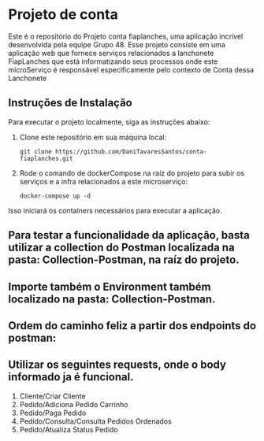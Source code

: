 # Projeto de conta

Este é o repositório do Projeto conta fiaplanches, uma aplicação incrível desenvolvida pela equipe Grupo 48. Esse projeto consiste em uma aplicação web que fornece serviços relacionados a lanchonete FiapLanches que está informatizando seus processos onde este microServiço é responsável especificamente pelo contexto de Conta dessa Lanchonete

## Instruções de Instalação

Para executar o projeto localmente, siga as instruções abaixo:

1. Clone este repositório em sua máquina local:

   ```shell
   git clone https://github.com/DaniTavaresSantos/conta-fiaplanches.git
   ```

2. Rode o comando de dockerCompose na raíz do projeto para subir os serviços e a infra relacionados a este microserviço:

   ```shell
   docker-compose up -d
   ```   

Isso iniciará os containers necessários para executar a aplicação.

## Para testar a funcionalidade da aplicação, basta utilizar a collection do Postman localizada na pasta: Collection-Postman, na raíz do projeto.

## Importe também o Environment também localizado na pasta: Collection-Postman.

## Ordem do caminho feliz a partir dos endpoints do postman:

## Utilizar os seguintes requests, onde o body informado ja é funcional.
1. Cliente/Criar Cliente
2. Pedido/Adiciona Pedido Carrinho
3. Pedido/Paga Pedido
4. Pedido/Consulta/Consulta Pedidos Ordenados
5. Pedido/Atualiza Status Pedido

